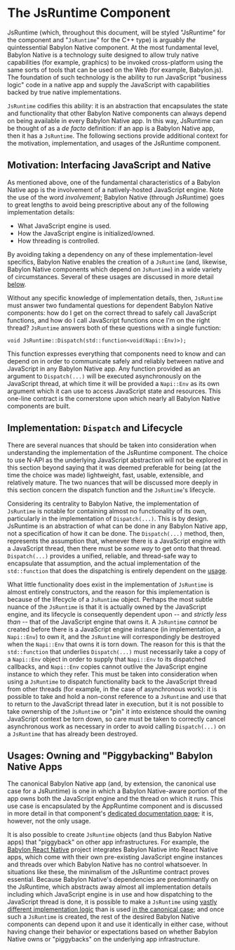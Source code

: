 # The JsRuntime Component

JsRuntime (which, throughout this document, will be styled "JsRuntime" 
for the component and "`JsRuntime`" for the C++ type) is arguably _the_ 
quintessential Babylon Native component. At the most fundamental level,
Babylon Native is a technology suite designed to allow truly native
capabilities (for example, graphics) to be invoked cross-platform using
the same sorts of tools that can be used on the Web (for example, 
Babylon.js). The foundation of such technology is the ability to run 
JavaScript "business logic" code in a native app and supply the JavaScript 
with capabilities backed by true native implementations.

`JsRuntime` codifies this ability: it is an abstraction that encapsulates 
the state and functionality that other Babylon Native components can always 
depend on being available in every Babylon Native app. In this way, 
JsRuntime can be thought of as a _de facto_ definition: if an app is a 
Babylon Native app, then it has a `JsRuntime`. The following sections 
provide additional context for the motivation, implementation, and usages 
of the JsRuntime component.

## Motivation: Interfacing JavaScript and Native

As mentioned above, one of the fundamental characteristics of a Babylon
Native app is the involvement of a natively-hosted JavaScript engine. Note 
the use of the word _involvement_; Babylon Native (through JsRuntime) goes 
to great lengths to avoid being prescriptive about any of the following 
implementation details:

- What JavaScript engine is used.
- How the JavaScript engine is initialized/owned.
- How threading is controlled.

By avoiding taking a dependency on any of these implementation-level 
specifics, Babylon Native enables the creation of a `JsRuntime` (and, 
likewise, Babylon Native components which depend on `JsRuntime`) in a 
wide variety of circumstances. Several of these usages are discussed in 
more detail [below](#usages-owning-and-"piggybacking"-babylon-native-apps).

Without any specific knowledge of implementation details, then, 
`JsRuntime` must answer two fundamental questions for dependent Babylon
Native components: how do I get on the correct thread to safely call
JavaScript functions, and how do I call JavaScript functions once I'm on
the right thread? `JsRuntime` answers both of these questions with a 
single function:

```
void JsRuntime::Dispatch(std::function<void(Napi::Env)>);
```

This function expresses everything that components need to know and can 
depend on in order to communicate safely and reliably between native and 
JavaScript in any Babylon Native app. Any function provided as an argument 
to `Dispatch(...)` will be executed asynchronously on the JavaScript 
thread, at which time it will be provided a `Napi::Env` as its own argument
which it can use to access JavaScript state and resources. This one-line 
contract is the cornerstone upon which nearly all Babylon Native 
components are built.

## Implementation: `Dispatch` and Lifecycle

There are several nuances that should be taken into consideration when 
understanding the implementation of the JsRuntime component. The choice 
to use N-API as the underlying JavaScript abstraction will not be explored
in this section beyond saying that it was deemed preferable for being 
(at the time the choice was made) lightweight, fast, usable, extensible,
and relatively mature. The two nuances that will be discussed more deeply
in this section concern the dispatch function and the `JsRuntime`'s 
lifecycle.

Considering its centrality to Babylon Native, the implementation of 
`JsRuntime` is notable for containing almost no functionality of its own,
particularly in the implementation of `Dispatch(...)`. This is by design.
JsRuntime is an abstraction of what can be done in any Babylon Native app,
not a specification of how it can be done. The `Dispatch(...)` method, 
then, represents the assumption that, whenever there is a JavaScript
engine with a JavaScript thread, then there must be _some way_ to get onto
that thread. `Dispatch(...)` provides a unified, reliable, and thread-safe
way to encapsulate that assumption, and the actual implementation of the
`std::function` that does the dispatching is entirely dependent on the
[usage](#usages-owning-and-"piggybacking"-babylon-native-apps).

What little functionality does exist in the implementation of `JsRuntime`
is almost entirely constructors, and the reason for this implementation is
because of the lifecycle of a `JsRuntime` object. Perhaps the most subtle
nuance of the `JsRuntime` is that it is actually owned by the JavaScript
engine, and its lifecycle is consequently dependent upon -- and _strictly
less than_ -- that of the JavaScript engine that owns it. A `JsRuntime`
_cannot_ be created before there is a JavaScript engine instance (in 
implementation, a `Napi::Env`) to own it, and the `JsRuntime` will 
correspondingly be destroyed when the `Napi::Env` that owns it is torn 
down. The reason for this is that the `std::function` that underlies
`Dispatch(...)` must necessarily take a copy of a `Napi::Env` object 
in order to supply that `Napi::Env` to its dispatched callbacks, and 
`Napi::Env` copies cannot outlive the JavaScript engine instance to 
which they refer. This must be taken into consideration when using a 
`JsRuntime` to dispatch functionality back to the JavaScript thread from
other threads (for example, in the case of asynchronous work): it is 
possible to take and hold a non-const reference to a `JsRuntime` and use 
that to return to the JavaScript thread later in execution, but it is
not possible to take ownership of the `JsRuntime` or "pin" it into 
existence should the owning JavaScript context be torn down, so care must
be taken to correctly cancel asynchronous work as necessary in order to 
avoid calling `Dispatch(...)` on a `JsRuntime` that has already been 
destroyed.

## Usages: Owning and "Piggybacking" Babylon Native Apps

The canonical Babylon Native app (and, by extension, the canonical use 
case for a JsRuntime) is one in which a Babylon Native-aware portion of 
the app owns both the JavaScript engine and the thread on which it runs.
This use case is encapsulated by the AppRuntime component and is discussed
in more detail in that component's 
[dedicated documentation page](AppRuntime.md); it is, however, not the 
only usage.

It is also possible to create `JsRuntime` objects (and thus Babylon Native 
apps) that "piggyback" on other app infrastructures. For example, the 
[Babylon React Native](https://github.com/BabylonJS/BabylonReactNative/)
project integrates Babylon Native into React Native apps, which come with
their own pre-existing JavaScript engine instances and threads over which
Babylon Native has no control whatsoever. In situations like these, the 
minimalism of the JsRuntime contract proves essential. Because Babylon 
Native's dependencies are predominantly on the JsRuntime, which abstracts
away almost all implementation details including which JavaScript engine 
is in use and how dispatching to the JavaScript thread is done, it is 
possible to make a `JsRuntime` using 
[vastly different implementation logic](https://github.com/BabylonJS/BabylonReactNative/blob/6ba5397d0ed9464dd98dc34dd6b68bda2bdfe535/Modules/%40babylonjs/react-native/android/src/main/cpp/BabylonNativeInterop.cpp#L41-L50)
than is used 
[in the canonical case](https://github.com/BabylonJS/BabylonNative/blob/1b40d7b59b6e4d01dd4b9bb1db4f0349a5d03cc6/Core/AppRuntime/Source/AppRuntime.cpp#L11); and once such a `JsRuntime` is created, the rest of the desired
Babylon Native components can depend upon it and use it identically in 
either case, without having change their behavior or expectations 
based on whether Babylon Native owns or "piggybacks" on the underlying app 
infrastructure.
